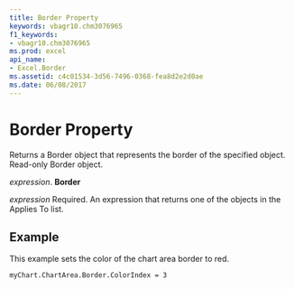 ```yaml
---
title: Border Property
keywords: vbagr10.chm3076965
f1_keywords:
- vbagr10.chm3076965
ms.prod: excel
api_name:
- Excel.Border
ms.assetid: c4c01534-3d56-7496-0368-fea8d2e2d0ae
ms.date: 06/08/2017
---
```



# Border Property

Returns a Border object that represents the border of the specified object. Read-only Border object.

 _expression_. **Border**

 _expression_ Required. An expression that returns one of the objects in the Applies To list.


## Example

This example sets the color of the chart area border to red.


```vb
myChart.ChartArea.Border.ColorIndex = 3
```


